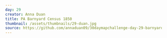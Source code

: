 ```yaml
---
day: 29
creator: Anna Duan
title: PA Barnyard Census 1850
thumbnail: /assets/thumbnails/29-duan.jpg
source: https://github.com/annaduan09/30daymapchallenge-day-29-barnyard-census
---
```


